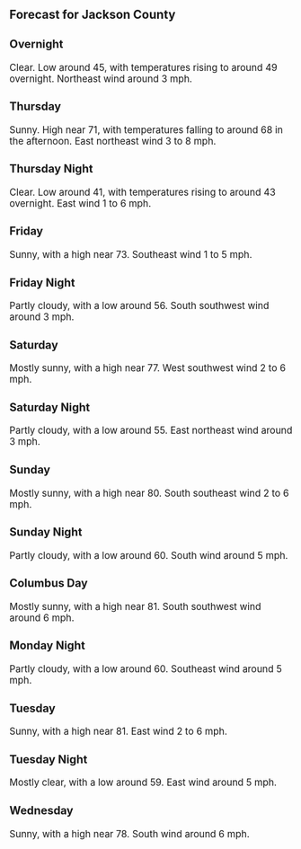 <div>
   <h2>Forecast for Jackson County</h2>
   <p>
      <div style="font-size:120%">
         <h3>Overnight</h3>Clear. Low around 45, with temperatures rising to around 49 overnight. Northeast wind around 3 mph.<br></div>
   </p>
   <p>
      <div style="font-size:120%">
         <h3>Thursday</h3>Sunny. High near 71, with temperatures falling to around 68 in the afternoon. East northeast wind 3 to 8 mph.<br></div>
   </p>
   <p>
      <div style="font-size:120%">
         <h3>Thursday Night</h3>Clear. Low around 41, with temperatures rising to around 43 overnight. East wind 1 to 6 mph.<br></div>
   </p>
   <p>
      <div style="font-size:120%">
         <h3>Friday</h3>Sunny, with a high near 73. Southeast wind 1 to 5 mph.<br></div>
   </p>
   <p>
      <div style="font-size:120%">
         <h3>Friday Night</h3>Partly cloudy, with a low around 56. South southwest wind around 3 mph.<br></div>
   </p>
   <p>
      <div style="font-size:120%">
         <h3>Saturday</h3>Mostly sunny, with a high near 77. West southwest wind 2 to 6 mph.<br></div>
   </p>
   <p>
      <div style="font-size:120%">
         <h3>Saturday Night</h3>Partly cloudy, with a low around 55. East northeast wind around 3 mph.<br></div>
   </p>
   <p>
      <div style="font-size:120%">
         <h3>Sunday</h3>Mostly sunny, with a high near 80. South southeast wind 2 to 6 mph.<br></div>
   </p>
   <p>
      <div style="font-size:120%">
         <h3>Sunday Night</h3>Partly cloudy, with a low around 60. South wind around 5 mph.<br></div>
   </p>
   <p>
      <div style="font-size:120%">
         <h3>Columbus Day</h3>Mostly sunny, with a high near 81. South southwest wind around 6 mph.<br></div>
   </p>
   <p>
      <div style="font-size:120%">
         <h3>Monday Night</h3>Partly cloudy, with a low around 60. Southeast wind around 5 mph.<br></div>
   </p>
   <p>
      <div style="font-size:120%">
         <h3>Tuesday</h3>Sunny, with a high near 81. East wind 2 to 6 mph.<br></div>
   </p>
   <p>
      <div style="font-size:120%">
         <h3>Tuesday Night</h3>Mostly clear, with a low around 59. East wind around 5 mph.<br></div>
   </p>
   <p>
      <div style="font-size:120%">
         <h3>Wednesday</h3>Sunny, with a high near 78. South wind around 6 mph.<br></div>
   </p>
</div>